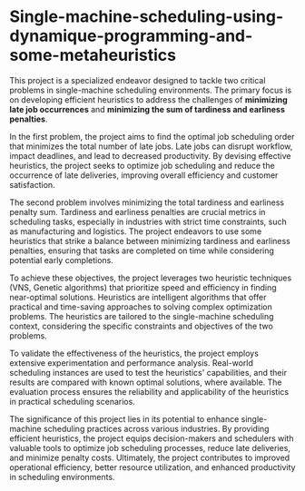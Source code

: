 # Single-machine-scheduling-using-dynamique-programming-and-some-metaheuristics

This project is a specialized endeavor designed to tackle two critical problems in single-machine scheduling environments. The primary focus is on developing efficient heuristics to address the challenges of **minimizing late job occurrences** and **minimizing the sum of tardiness and earliness penalties**.

In the first problem, the project aims to find the optimal job scheduling order that minimizes the total number of late jobs. Late jobs can disrupt workflow, impact deadlines, and lead to decreased productivity. By devising effective heuristics, the project seeks to optimize job scheduling and reduce the occurrence of late deliveries, improving overall efficiency and customer satisfaction.

The second problem involves minimizing the total tardiness and earliness penalty sum. Tardiness and earliness penalties are crucial metrics in scheduling tasks, especially in industries with strict time constraints, such as manufacturing and logistics. The project endeavors to use some heuristics that strike a balance between minimizing tardiness and earliness penalties, ensuring that tasks are completed on time while considering potential early completions.

To achieve these objectives, the project leverages two heuristic techniques (VNS, Genetic algorithms) that prioritize speed and efficiency in finding near-optimal solutions. Heuristics are intelligent algorithms that offer practical and time-saving approaches to solving complex optimization problems. The heuristics are tailored to the single-machine scheduling context, considering the specific constraints and objectives of the two problems.

To validate the effectiveness of the heuristics, the project employs extensive experimentation and performance analysis. Real-world scheduling instances are used to test the heuristics' capabilities, and their results are compared with known optimal solutions, where available. The evaluation process ensures the reliability and applicability of the heuristics in practical scheduling scenarios.

The significance of this project lies in its potential to enhance single-machine scheduling practices across various industries. By providing efficient heuristics, the project equips decision-makers and schedulers with valuable tools to optimize job scheduling processes, reduce late deliveries, and minimize penalty costs. Ultimately, the project contributes to improved operational efficiency, better resource utilization, and enhanced productivity in scheduling environments.
